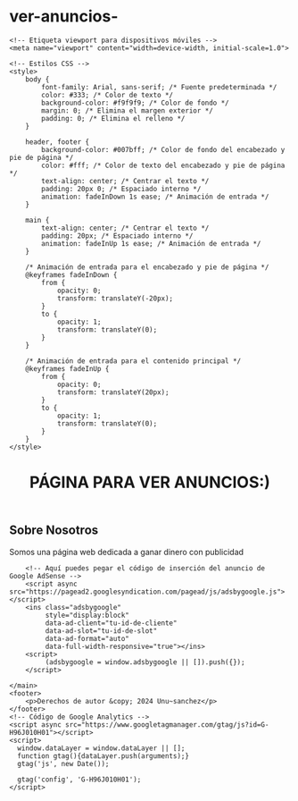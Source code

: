 # ver-anuncios-
<!DOCTYPE html>
<html lang="es">
<head>
    <meta charset="UTF-8">
    <meta name="viewport" content="width=device-width, initial-scale=1.0">
    <title>Mi Primera Página Web</title>
    <meta name="description" content="Descripción de tu página aquí">
    <meta name="keywords" content="palabra clave 1, palabra clave 2, palabra clave 3">
    <meta name="author" content="Nombre del autor">
    <link rel="social" href="URL de tu perfil en la red social">

    <!-- Etiqueta viewport para dispositivos móviles -->
    <meta name="viewport" content="width=device-width, initial-scale=1.0">
    
    <!-- Estilos CSS -->
    <style>
        body {
            font-family: Arial, sans-serif; /* Fuente predeterminada */
            color: #333; /* Color de texto */
            background-color: #f9f9f9; /* Color de fondo */
            margin: 0; /* Elimina el margen exterior */
            padding: 0; /* Elimina el relleno */
        }

        header, footer {
            background-color: #007bff; /* Color de fondo del encabezado y pie de página */
            color: #fff; /* Color de texto del encabezado y pie de página */
            text-align: center; /* Centrar el texto */
            padding: 20px 0; /* Espaciado interno */
            animation: fadeInDown 1s ease; /* Animación de entrada */
        }

        main {
            text-align: center; /* Centrar el texto */
            padding: 20px; /* Espaciado interno */
            animation: fadeInUp 1s ease; /* Animación de entrada */
        }

        /* Animación de entrada para el encabezado y pie de página */
        @keyframes fadeInDown {
            from {
                opacity: 0;
                transform: translateY(-20px);
            }
            to {
                opacity: 1;
                transform: translateY(0);
            }
        }

        /* Animación de entrada para el contenido principal */
        @keyframes fadeInUp {
            from {
                opacity: 0;
                transform: translateY(20px);
            }
            to {
                opacity: 1;
                transform: translateY(0);
            }
        }
    </style>
</head>
<body>
    <header>
        <h1>PÁGINA PARA VER ANUNCIOS:)</h1>
    </header>
    <main>
        <h2>Sobre Nosotros</h2>
        <p>Somos una página web dedicada a ganar dinero con publicidad</p>
        
        <!-- Aquí puedes pegar el código de inserción del anuncio de Google AdSense -->
        <script async src="https://pagead2.googlesyndication.com/pagead/js/adsbygoogle.js"></script>
        <ins class="adsbygoogle"
             style="display:block"
             data-ad-client="tu-id-de-cliente"
             data-ad-slot="tu-id-de-slot"
             data-ad-format="auto"
             data-full-width-responsive="true"></ins>
        <script>
             (adsbygoogle = window.adsbygoogle || []).push({});
        </script>
        
    </main>
    <footer>
        <p>Derechos de autor &copy; 2024 Unu~sanchez</p>
    </footer>
    <!-- Código de Google Analytics -->
    <script async src="https://www.googletagmanager.com/gtag/js?id=G-H96J010H01"></script>
    <script>
      window.dataLayer = window.dataLayer || [];
      function gtag(){dataLayer.push(arguments);}
      gtag('js', new Date());

      gtag('config', 'G-H96J010H01');
    </script>
</body>
</html>
